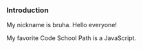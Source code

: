 ### Introduction
My nickname is bruha. Hello everyone!

My favorite Code School Path is a JavaScript.
